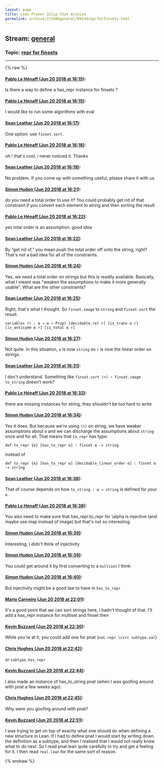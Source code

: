 ```yaml
---
layout: page
title: Lean Prover Zulip Chat Archive 
permalink: archive/113488general/89149reprforfinsets.html
---
```


## Stream: [general](index.html)
### Topic: [repr for finsets](89149reprforfinsets.html)

---


{% raw %}
#### [ Pablo Le Hénaff (Jun 20 2018 at 16:15)](https://leanprover.zulipchat.com/#narrow/stream/113488-general/topic/repr%20for%20finsets/near/128364636):
Is there a way to define a has_repr instance for finsets ?

#### [ Pablo Le Hénaff (Jun 20 2018 at 16:15)](https://leanprover.zulipchat.com/#narrow/stream/113488-general/topic/repr%20for%20finsets/near/128364637):
I would like to run some algorithms with eval

#### [ Sean Leather (Jun 20 2018 at 16:17)](https://leanprover.zulipchat.com/#narrow/stream/113488-general/topic/repr%20for%20finsets/near/128364702):
One option: use `finset.sort`.

#### [ Pablo Le Hénaff (Jun 20 2018 at 16:18)](https://leanprover.zulipchat.com/#narrow/stream/113488-general/topic/repr%20for%20finsets/near/128364765):
oh ! that's cool, i never noticed it. Thanks

#### [ Sean Leather (Jun 20 2018 at 16:19)](https://leanprover.zulipchat.com/#narrow/stream/113488-general/topic/repr%20for%20finsets/near/128364782):
No problem. If you come up with something useful, please share it with us.

#### [ Simon Hudon (Jun 20 2018 at 16:21)](https://leanprover.zulipchat.com/#narrow/stream/113488-general/topic/repr%20for%20finsets/near/128364852):
do you need a total order to use it? You could probably get rid of that constraint if you convert each element to string and then sorting the result

#### [ Pablo Le Hénaff (Jun 20 2018 at 16:22)](https://leanprover.zulipchat.com/#narrow/stream/113488-general/topic/repr%20for%20finsets/near/128364936):
yes total order is an assumption. good idea

#### [ Sean Leather (Jun 20 2018 at 16:22)](https://leanprover.zulipchat.com/#narrow/stream/113488-general/topic/repr%20for%20finsets/near/128364939):
By “get rid of,” you mean push the total order off onto the string, right? That's not a bad idea for all of the constraints.

#### [ Simon Hudon (Jun 20 2018 at 16:24)](https://leanprover.zulipchat.com/#narrow/stream/113488-general/topic/repr%20for%20finsets/near/128365001):
Yes, we need a total order on strings but this is readily available. Basically, what I meant was "weaken the assumptions to make it more generally usable". What are the other constraints?

#### [ Sean Leather (Jun 20 2018 at 16:25)](https://leanprover.zulipchat.com/#narrow/stream/113488-general/topic/repr%20for%20finsets/near/128365019):
Right, that's what I thought. So `finset.image` to `string` and `finset.sort` the result.

```
variables (r : α → α → Prop) [decidable_rel r] [is_trans α r] [is_antisymm α r] [is_total α r]
```

#### [ Simon Hudon (Jun 20 2018 at 16:27)](https://leanprover.zulipchat.com/#narrow/stream/113488-general/topic/repr%20for%20finsets/near/128365103):
Not quite. In this situation, `α` is now `string` so `r` is now the linear order on strings.

#### [ Sean Leather (Jun 20 2018 at 16:31)](https://leanprover.zulipchat.com/#narrow/stream/113488-general/topic/repr%20for%20finsets/near/128365291):
I don't understand. Something like `finset.sort (<) ∘ finset.image to_string` doesn't work?

#### [ Pablo Le Hénaff (Jun 20 2018 at 16:32)](https://leanprover.zulipchat.com/#narrow/stream/113488-general/topic/repr%20for%20finsets/near/128365353):
there are missing instances for string, they shouldn't be too hard to write

#### [ Simon Hudon (Jun 20 2018 at 16:34)](https://leanprover.zulipchat.com/#narrow/stream/113488-general/topic/repr%20for%20finsets/near/128365478):
Yes it does. But because we're using `(<)` on string, we have weaker assumptions about `α` and we can discharge the assumptions about `string` once and for all. That means that `to_repr` has type:

```lean
def to_repr {α} [has_to_repr α] : finset α -> string
```

instead of

```lean
def to_repr {α} [has_to_repr α] [decidable_linear_order α] : finset α -> string
```

#### [ Sean Leather (Jun 20 2018 at 16:38)](https://leanprover.zulipchat.com/#narrow/stream/113488-general/topic/repr%20for%20finsets/near/128365628):
That of course depends on how `to_string : α → string` is defined for your `α`.

#### [ Pablo Le Hénaff (Jun 20 2018 at 16:38)](https://leanprover.zulipchat.com/#narrow/stream/113488-general/topic/repr%20for%20finsets/near/128365630):
You also need to make sure that  has_repr.to_repr for  \alpha is injective (and maybe use map instead of image)
but that's not so interesting

#### [ Simon Hudon (Jun 20 2018 at 16:39)](https://leanprover.zulipchat.com/#narrow/stream/113488-general/topic/repr%20for%20finsets/near/128365654):
Interesting, I didn't think of injectivity

#### [ Simon Hudon (Jun 20 2018 at 16:39)](https://leanprover.zulipchat.com/#narrow/stream/113488-general/topic/repr%20for%20finsets/near/128365661):
You could get around it by first converting to a `multiset` I think

#### [ Simon Hudon (Jun 20 2018 at 16:40)](https://leanprover.zulipchat.com/#narrow/stream/113488-general/topic/repr%20for%20finsets/near/128365720):
But injectivity might be a good law to have in `has_to_repr`

#### [ Mario Carneiro (Jun 20 2018 at 22:01)](https://leanprover.zulipchat.com/#narrow/stream/113488-general/topic/repr%20for%20finsets/near/128380291):
It's a good point that we can sort strings here, I hadn't thought of that. I'll add a has_repr instance for multiset and finset then

#### [ Kevin Buzzard (Jun 20 2018 at 22:30)](https://leanprover.zulipchat.com/#narrow/stream/113488-general/topic/repr%20for%20finsets/near/128381791):
While you're at it, you could add one for pnat (`nat.repr \circ subtype.val`)

#### [ Chris Hughes (Jun 20 2018 at 22:42)](https://leanprover.zulipchat.com/#narrow/stream/113488-general/topic/repr%20for%20finsets/near/128382396):
or `subtype.has_repr`

#### [ Kevin Buzzard (Jun 20 2018 at 22:44)](https://leanprover.zulipchat.com/#narrow/stream/113488-general/topic/repr%20for%20finsets/near/128382427):
I also made an instance of has_to_string pnat (when I was goofing around with pnat a few weeks ago).

#### [ Chris Hughes (Jun 20 2018 at 22:45)](https://leanprover.zulipchat.com/#narrow/stream/113488-general/topic/repr%20for%20finsets/near/128382504):
Why were you goofing around with pnat?

#### [ Kevin Buzzard (Jun 20 2018 at 22:51)](https://leanprover.zulipchat.com/#narrow/stream/113488-general/topic/repr%20for%20finsets/near/128382797):
I was trying to get on top of exactly what one should do when defining a new structure in Lean. If I had to define pnat I would start by writing down the definition as a subtype, and then I realised that I would not really know what to do next. So I read pnat.lean quite carefully to try and get a feeling for it. I then read `real.lean` for the same sort of reason.


{% endraw %}
